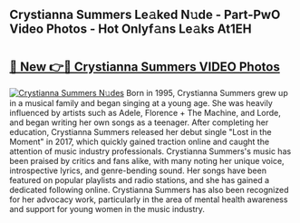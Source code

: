 ## Crystianna Summers Le𝚊ked N𝚞de - Part-PwO Video Photos - Hot Onlyf𝚊ns Le𝚊ks At1EH

# <h2><a href="http://ab20172.deff.icu/?id=Crystianna+Summers">🔗 New 👉🔴 Crystianna Summers VIDEO Photos</a></h2>

[![Crystianna Summers N𝚞des](https://i.imgur.com/rIISA9y.gif)](http://ab20172.deff.icu/?id=Crystianna+Summers)
Born in 1995, Crystianna Summers grew up in a musical family and began singing at a young age. She was heavily influenced by artists such as Adele, Florence + The Machine, and Lorde, and began writing her own songs as a teenager. After completing her education, Crystianna Summers released her debut single "Lost in the Moment" in 2017, which quickly gained traction online and caught the attention of music industry professionals. Crystianna Summers's music has been praised by critics and fans alike, with many noting her unique voice, introspective lyrics, and genre-bending sound. Her songs have been featured on popular playlists and radio stations, and she has gained a dedicated following online. Crystianna Summers has also been recognized for her advocacy work, particularly in the area of mental health awareness and support for young women in the music industry.
